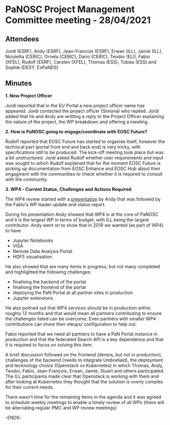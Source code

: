 PaNOSC Project Management Committee meeting - 28/04/2021 
========================================================


Attendees
-------
Jordi (ESRF), Andy (ESRF), Jean-Francois (ESRF), Erwan (ILL), Jamie (ILL), Nicoletta (CERIC), Ornela (CERIC), Dario (CERIC), Teodor (ELI), Fabio (XFEL), Rudolf (ESRF), Carsten (XFEL), Thomas (ESS), Tobias (ESS) and Sophie (DESY, ExPaNDS)


Minutes
-------	

**1. New Project Officer**

Jordi reported that in the EU Portal a new project officer name has appeared. Jordi contacted the project officer (Simona) who replied. Jordi added that he and Andy are writting a reply to the Project Officer explaining the nature of the project, the WP breakdown and offering a meeting.

**2. How is PaNOSC going to engage/coordinate with EOSC Future?**

Rudolf reported that EOSC Future has started to organise itself, however the technical part (portal front end and back end) is very tricky, with specifications still to be produced. The kick-off meeting took place but was a bit unstructured.
Jordi asked Rudolf whether user requirements and input was sought to which Rudolf explained that for the moment EOSC Future is picking up documentation from EOSC Enhance and EOSC Hub about their engagment with the communities to check whether it is required to consult with the community.


**3. WP4 - Current Status, Challenges and Actions Required**

The WP4 review started with a [presentation](https://github.com/panosc-eu/panosc/blob/master/Work%20Packages/WP4%20Data%20analysis%20services/slides/PaNOSC_WP4_review_20210428.pptx) by Andy that was followed by the Fabio's WP leader update and status report.

During his presentation Andy showed that WP4 is at the core of PaNOSC and it is the largest WP in terms of budget, with ILL being the largest contributor. Andy went on to show that in 2019 we wanted (as part of WP4) to have
* Jupyter Notebooks
* VISA
* Remote Data Analysis Portal
* HDF5 visualisation

He also showed that are many items in progress, but not many completed and highlighted the following challenges:
* finalising the backend of the portal
* finalising the frontend of the portal
* deploying the PaN Portal at all partner sites in production
* Jupyter extensions

He also poitned out that WP4 services should be in production within roughly 12 months and that would mean all partners contributing to ensure the challenges listed can be overcome. Even partners with smaller WP4 contributions can share their steups/ configuration to help out.

Fabio reported that we need all partners to have a PaN Portal instance in production and that the federated Search API is a key dependence and that it is required to focus  on solving this item.

A brief discussion followed on the frontend (demos, but not in production), challenges of the backend (needs to integrate UmbrellaId), the deployment and tecknology choice (Openstack vs Kubernetes) in which Thomas, Andy, Teodor, Fabio, Jean-François, Erwan, Jamie, Stuart and others participated. The ILL participants made clear that Openstack is working with them and after looking at Kubernetes they thought that the solution is overly complex for their current needs. 

There wasn't time for the remaining items in the agenda and it was agreed to schedule weekly meetings to enable a timely review of all WPs (there will be alternating regular PMC and WP review meetings)

-ENDS-
